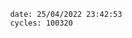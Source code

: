 

                date: 25/04/2022 23:42:53
                cycles: 100320

                         